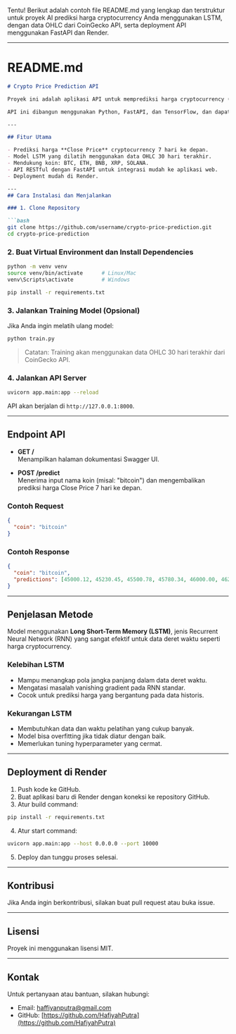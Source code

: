 Tentu! Berikut adalah contoh file README.md yang lengkap dan terstruktur untuk proyek AI prediksi harga cryptocurrency Anda menggunakan LSTM, dengan data OHLC dari CoinGecko API, serta deployment API menggunakan FastAPI dan Render.

---

# README.md

```markdown
# Crypto Price Prediction API

Proyek ini adalah aplikasi API untuk memprediksi harga cryptocurrency (BTC, ETH, BNB, XRP, SOLANA) 7 hari ke depan menggunakan model LSTM berbasis data OHLC (Open, High, Low, Close) selama 30 hari terakhir. Data diambil secara real-time dari CoinGecko API.

API ini dibangun menggunakan Python, FastAPI, dan TensorFlow, dan dapat dideploy dengan mudah di platform Render.

---

## Fitur Utama

- Prediksi harga **Close Price** cryptocurrency 7 hari ke depan.
- Model LSTM yang dilatih menggunakan data OHLC 30 hari terakhir.
- Mendukung koin: BTC, ETH, BNB, XRP, SOLANA.
- API RESTful dengan FastAPI untuk integrasi mudah ke aplikasi web.
- Deployment mudah di Render.

---
## Cara Instalasi dan Menjalankan

### 1. Clone Repository

```bash
git clone https://github.com/username/crypto-price-prediction.git
cd crypto-price-prediction
```

### 2. Buat Virtual Environment dan Install Dependencies

```bash
python -m venv venv
source venv/bin/activate      # Linux/Mac
venv\Scripts\activate         # Windows

pip install -r requirements.txt
```

### 3. Jalankan Training Model (Opsional)

Jika Anda ingin melatih ulang model:

```bash
python train.py
```

> Catatan: Training akan menggunakan data OHLC 30 hari terakhir dari CoinGecko API.

### 4. Jalankan API Server

```bash
uvicorn app.main:app --reload
```

API akan berjalan di `http://127.0.0.1:8000`.

---

## Endpoint API

- **GET /**  
  Menampilkan halaman dokumentasi Swagger UI.

- **POST /predict**  
  Menerima input nama koin (misal: "bitcoin") dan mengembalikan prediksi harga Close Price 7 hari ke depan.

### Contoh Request

```json
{
  "coin": "bitcoin"
}
```

### Contoh Response

```json
{
  "coin": "bitcoin",
  "predictions": [45000.12, 45230.45, 45500.78, 45780.34, 46000.00, 46250.12, 46500.45]
}
```

---

## Penjelasan Metode

Model menggunakan **Long Short-Term Memory (LSTM)**, jenis Recurrent Neural Network (RNN) yang sangat efektif untuk data deret waktu seperti harga cryptocurrency.

### Kelebihan LSTM

- Mampu menangkap pola jangka panjang dalam data deret waktu.
- Mengatasi masalah vanishing gradient pada RNN standar.
- Cocok untuk prediksi harga yang bergantung pada data historis.

### Kekurangan LSTM

- Membutuhkan data dan waktu pelatihan yang cukup banyak.
- Model bisa overfitting jika tidak diatur dengan baik.
- Memerlukan tuning hyperparameter yang cermat.

---

## Deployment di Render

1. Push kode ke GitHub.
2. Buat aplikasi baru di Render dengan koneksi ke repository GitHub.
3. Atur build command:

```bash
pip install -r requirements.txt
```

4. Atur start command:

```bash
uvicorn app.main:app --host 0.0.0.0 --port 10000
```

5. Deploy dan tunggu proses selesai.

---

## Kontribusi

Jika Anda ingin berkontribusi, silakan buat pull request atau buka issue.

---

## Lisensi

Proyek ini menggunakan lisensi MIT.

---

## Kontak

Untuk pertanyaan atau bantuan, silakan hubungi:

- Email: haffiyanputra@gmail.com
- GitHub: [https://github.com/HafiyahPutra](https://github.com/HafiyahPutra)
